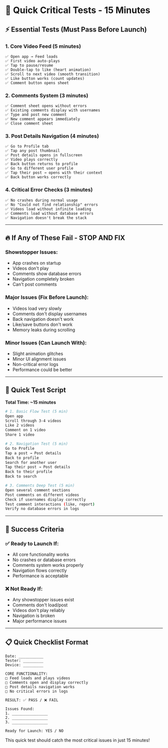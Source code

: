 # 🚀 Quick Critical Tests - 15 Minutes

## ⚡ **Essential Tests (Must Pass Before Launch)**

### **1. Core Video Feed (5 minutes)**
```
✅ Open app → Feed loads
✅ First video auto-plays
✅ Tap to pause/resume
✅ Double-tap to like (heart animation)
✅ Scroll to next video (smooth transition)
✅ Like button works (count updates)
✅ Comment button opens sheet
```

### **2. Comments System (3 minutes)**
```
✅ Comment sheet opens without errors
✅ Existing comments display with usernames
✅ Type and post new comment
✅ New comment appears immediately
✅ Close comment sheet
```

### **3. Post Details Navigation (4 minutes)**
```
✅ Go to Profile tab
✅ Tap any post thumbnail
✅ Post details opens in fullscreen
✅ Video plays correctly
✅ Back button returns to profile
✅ Go to different user profile
✅ Tap their post → opens with their context
✅ Back button works correctly
```

### **4. Critical Error Checks (3 minutes)**
```
✅ No crashes during normal usage
✅ No "Could not find relationship" errors
✅ Videos load without infinite loading
✅ Comments load without database errors
✅ Navigation doesn't break the stack
```

---

## 🔥 **If Any of These Fail - STOP AND FIX**

### **Showstopper Issues:**
- App crashes on startup
- Videos don't play
- Comments show database errors
- Navigation completely broken
- Can't post comments

### **Major Issues (Fix Before Launch):**
- Videos load very slowly
- Comments don't display usernames
- Back navigation doesn't work
- Like/save buttons don't work
- Memory leaks during scrolling

### **Minor Issues (Can Launch With):**
- Slight animation glitches
- Minor UI alignment issues
- Non-critical error logs
- Performance could be better

---

## 📱 **Quick Test Script**

**Total Time: ~15 minutes**

```bash
# 1. Basic Flow Test (5 min)
Open app
Scroll through 3-4 videos
Like 2 videos
Comment on 1 video
Share 1 video

# 2. Navigation Test (5 min)
Go to Profile
Tap a post → Post details
Back to profile
Search for another user
Tap their post → Post details
Back to their profile
Back to search

# 3. Comments Deep Test (5 min)
Open several comment sections
Post comments on different videos
Check if usernames display correctly
Test comment interactions (like, report)
Verify no database errors in logs
```

---

## 🎯 **Success Criteria**

### **✅ Ready to Launch If:**
- All core functionality works
- No crashes or database errors
- Comments system works properly
- Navigation flows correctly
- Performance is acceptable

### **❌ Not Ready If:**
- Any showstopper issues exist
- Comments don't load/post
- Videos don't play reliably
- Navigation is broken
- Major performance issues

---

## 📋 **Quick Checklist Format**

```
Date: ___________
Tester: _________
Device: _________

CORE FUNCTIONALITY:
□ Feed loads and plays videos
□ Comments open and display correctly  
□ Post details navigation works
□ No critical errors in logs

RESULT: ✅ PASS / ❌ FAIL

Issues Found:
1. ________________
2. ________________
3. ________________

Ready for Launch: YES / NO
```

This quick test should catch the most critical issues in just 15 minutes!
